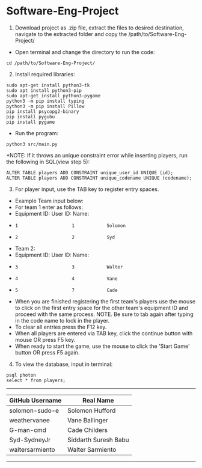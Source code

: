 # Software-Eng-Project

  1. Download project as .zip file, extract the files to desired destination, navigate to the extracted folder and copy the /path/to/Software-Eng-Project/
  - Open terminal and change the directory to run the code:
  ```
  cd /path/to/Software-Eng-Project/
  ```

  2. Install required libraries:
  ```    
  sudo apt-get install python3-tk
  sudo apt install python3-pip
  sudo apt-get install python3-pygame
  python3 -m pip install typing
  python3 -m pip install Pillow
  pip install psycopg2-binary
  pip install pygubu
  pip install pygame
  ```
  - Run the program:
  ```
  python3 src/main.py
  ```
*NOTE: If it throws an unique constraint error while inserting players, run the following in SQL(view step 5):
  ```
  ALTER TABLE players ADD CONSTRAINT unique_user_id UNIQUE (id);
  ALTER TABLE players ADD CONSTRAINT unique_codename UNIQUE (codename);
  ```

  3. For player input, use the TAB key to register entry spaces.
  - Example Team input below: 
  - For team 1 enter as follows:
  - Equipment ID:          User ID:       Name:
  -     1                    1            Solomon
  -     2                    2            Syd
  - Team 2:
  - Equipment ID:          User ID:       Name:
  -     3                    3            Walter
  -     4                    4            Vane
  -     5                    7            Cade
  - When you are finished registering the first team's players use the mouse to click on the first entry space for the other team's equipment ID and proceed with the same process. NOTE. Be sure to tab again after typing in the code name to lock in the player. 
  - To clear all entries press the F12 key. 
  - When all players are entered via TAB key, click the continue button with mouse OR press F5 key. 
  - When ready to start the game, use the mouse to click the 'Start Game' button OR press F5 again.

  4. To view the database, input in terminal:
  ```
  psql photon
  select * from players;
  ```
 _______________________________________
| GitHub Username | Real Name       |
|--------------|-----------------|
| solomon-sudo-e | Solomon Hufford |
|  weathervanee  | Vane Ballinger  |
|  G-man-cmd  | Cade Childers |
| Syd-SydneyJr  | Siddarth Suresh Babu|
| waltersarmiento  | Walter Sarmiento|
 _______________________________________
